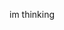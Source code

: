 im thinking

<!---
siury/siury is a ✨ special ✨ repository because its `README.md` (this file) appears on your GitHub profile.
You can click the Preview link to take a look at your changes.
--->
